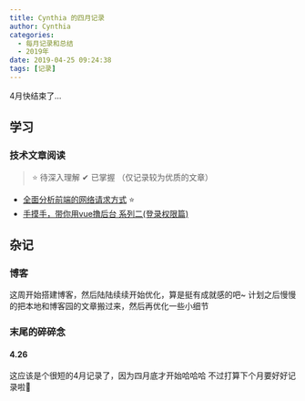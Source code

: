 ```yaml
---
title: Cynthia 的四月记录
author: Cynthia
categories:
  - 每月记录和总结
  - 2019年
date: 2019-04-25 09:24:38
tags: [记录]
---
```

4月快结束了...

<!-- more -->


## 学习
###  技术文章阅读

> ⭐ 待深入理解	✔ 已掌握  （仅记录较为优质的文章）

- [全面分析前端的网络请求方式](https://segmentfault.com/a/1190000018668190) ⭐
- [手摸手，带你用vue撸后台 系列二(登录权限篇)](https://segmentfault.com/a/1190000009506097)



## 杂记

### 博客

这周开始搭建博客，然后陆陆续续开始优化，算是挺有成就感的吧~
计划之后慢慢的把本地和博客园的文章搬过来，然后再优化一些小细节

### 末尾的碎碎念

#### 4.26
这应该是个很短的4月记录了，因为四月底才开始哈哈哈
不过打算下个月要好好记录啦🙈








